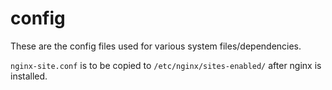 config
======

These are the config files used for various system files/dependencies.

`nginx-site.conf` is to be copied to `/etc/nginx/sites-enabled/` after nginx is installed.
